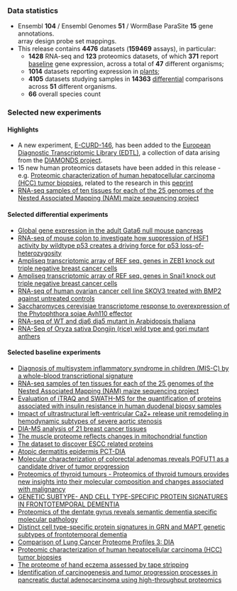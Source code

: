 ### Data statistics

- Ensembl **104** / Ensembl Genomes **51** / WormBase ParaSite **15** gene annotations.   
  array design probe set mappings.   
- This release contains **4476** datasets (**159469** assays), in particular:            
  - **1428** RNA-seq and **123** proteomics datasets, of which **371** report
    [baseline](https://www.ebi.ac.uk/gxa/baseline/experiments) gene expression, across a total of **47** different
    organisms;           
  - **1014** datasets reporting expression in [plants](https://www.ebi.ac.uk/gxa/plant/experiments);               
  - **4105** datasets studying samples in **14363**
    [differential](https://www.ebi.ac.uk/gxa/experiments?experimentType=Differential) comparisons across **51**
    different organisms.
  - **66** overall species count


### Selected new experiments

#### Highlights
- A new experiment, [E-CURD-146](https://www.ebi.ac.uk/gxa/experiments/E-CURD-146), has been added to the [European Diagnostic Transcriptomic Library (EDTL)](https://www.ebi.ac.uk/gxa/edtl/experiments), a collection of data arising from the [DIAMONDS project](https://www.diamonds2020.eu).
- 15 new human proteomics datasets have been added in this release - e.g. [Proteomic characterization of human hepatocellular carcinoma (HCC) tumor biopsies](https://www.ebi.ac.uk/gxa/experiments/E-PROT-142), related to the research in this [peprint](https://doi.org/10.1101/2024.09.16.613191)
- [RNA-seq samples of ten tissues for each of the 25 genomes of the Nested Associated Mapping (NAM) maize sequencing project](https://www.ebi.ac.uk/gxa/experiments/E-MTAB-8633)


#### Selected differential experiments

- [Global gene expression in the adult Gata6 null mouse pancreas](https://www.ebi.ac.uk/gxa/experiments/E-GEOD-47536)
- [RNA-seq of mouse colon to investigate how suppression of HSF1 activity by wildtype p53 creates a driving force  for p53 loss-of-heterozygosity](https://www.ebi.ac.uk/gxa/experiments/E-MTAB-10041)
- [Ampliseq transcriptomic array of REF seq. genes in ZEB1 knock out triple negative breast cancer cells](https://www.ebi.ac.uk/gxa/experiments/E-MTAB-5243)
- [Ampliseq transcriptomic array of REF seq. genes in Snai1 knock out triple negative breast cancer cells](https://www.ebi.ac.uk/gxa/experiments/E-MTAB-5244)
- [RNA-seq of human ovarian cancer cell line SKOV3 treated with BMP2 against untreated controls](https://www.ebi.ac.uk/gxa/experiments/E-MTAB-9479)
- [Saccharomyces cerevisiae transcriptome response to overexpression of the Phytophthora sojae Avh110 effector](https://www.ebi.ac.uk/gxa/experiments/E-MTAB-9566)
- [RNA-seq of WT and dja6 dja5 mutant in Arabidopsis thaliana](https://www.ebi.ac.uk/gxa/experiments/E-MTAB-9575)
- [RNA-Seq of Oryza sativa Dongjin (rice) wild type and gori mutant anthers](https://www.ebi.ac.uk/gxa/experiments/E-MTAB-9726)

#### Selected baseline experiments

- [Diagnosis of multisystem inflammatory syndrome in children (MIS-C) by a whole-blood transcriptional signature](https://www.ebi.ac.uk/gxa/experiments/E-CURD-146)
- [RNA-seq samples of ten tissues for each of the 25 genomes of the Nested Associated Mapping (NAM) maize sequencing project](https://www.ebi.ac.uk/gxa/experiments/E-MTAB-8633)
- [Evaluation of iTRAQ and SWATH-MS for the quantification of proteins associated with insulin resistance in human duodenal biopsy samples](https://www.ebi.ac.uk/gxa/experiments/E-PROT-139)
- [Impact of ultrastructural left-ventricular Ca2+ release unit remodeling in hemodynamic subtypes of severe aortic stenosis](https://www.ebi.ac.uk/gxa/experiments/E-PROT-141)
- [DIA-MS analysis of 21 breast cancer tissues](https://www.ebi.ac.uk/gxa/experiments/E-PROT-149)
- [The muscle proteome reflects changes in mitochondrial function](https://www.ebi.ac.uk/gxa/experiments/E-PROT-151)
- [The dataset to discover ESCC related proteins](https://www.ebi.ac.uk/gxa/experiments/E-PROT-140)
- [Atopic dermatitis epidermis PCT-DIA](https://www.ebi.ac.uk/gxa/experiments/E-PROT-145)
- [Molecular characterization of colorectal adenomas reveals POFUT1 as a candidate driver of tumor progression](https://www.ebi.ac.uk/gxa/experiments/E-PROT-138)
- [Proteomics of thyroid tumours - Proteomics of thyroid tumours provides new insights into their molecular composition and changes associated with malignancy](https://www.ebi.ac.uk/gxa/experiments/E-PROT-146)
- [GENETIC SUBTYPE- AND CELL TYPE-SPECIFIC PROTEIN SIGNATURES IN FRONTOTEMPORAL DEMENTIA](https://www.ebi.ac.uk/gxa/experiments/E-PROT-147)
- [Proteomics of the dentate gyrus reveals semantic dementia specific molecular pathology](https://www.ebi.ac.uk/gxa/experiments/E-PROT-148)
- [Distinct cell type-specific protein signatures in GRN and MAPT genetic subtypes of frontotemporal dementia](https://www.ebi.ac.uk/gxa/experiments/E-PROT-137)
- [Comparison of Lung Cancer Proteome Profiles 3: DIA](https://www.ebi.ac.uk/gxa/experiments/E-PROT-143)
- [Proteomic characterization of human hepatocellular carcinoma (HCC) tumor biopsies](https://www.ebi.ac.uk/gxa/experiments/E-PROT-142)
- [The proteome of hand eczema assessed by tape stripping](https://www.ebi.ac.uk/gxa/experiments/E-PROT-150)
- [Identification of carcinogenesis and tumor progression processes in pancreatic ductal adenocarcinoma using high-throughput proteomics](https://www.ebi.ac.uk/gxa/experiments/E-PROT-144)
